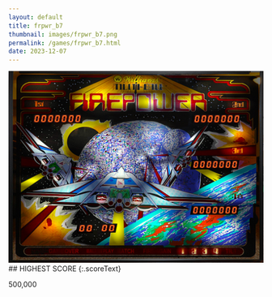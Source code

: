 ```yaml
---
layout: default
title: frpwr_b7
thumbnail: images/frpwr_b7.png
permalink: /games/frpwr_b7.html
date: 2023-12-07
---
```


<img src="../images/frpwr_b7.png" class="gameThumbnail img-fluid mx-auto align-middle">
## HIGHEST SCORE
{:.scoreText}

500,000
